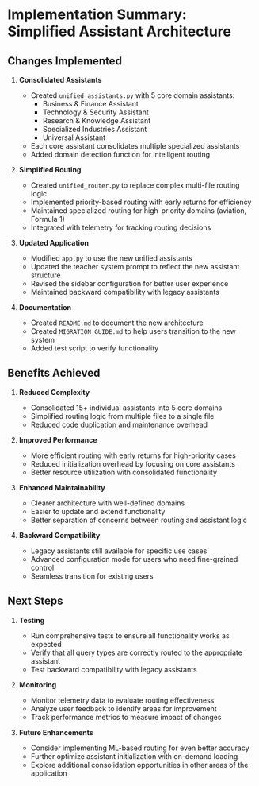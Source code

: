 # Implementation Summary: Simplified Assistant Architecture

## Changes Implemented

1. **Consolidated Assistants**
   - Created `unified_assistants.py` with 5 core domain assistants:
     - Business & Finance Assistant
     - Technology & Security Assistant
     - Research & Knowledge Assistant
     - Specialized Industries Assistant
     - Universal Assistant
   - Each core assistant consolidates multiple specialized assistants
   - Added domain detection function for intelligent routing

2. **Simplified Routing**
   - Created `unified_router.py` to replace complex multi-file routing logic
   - Implemented priority-based routing with early returns for efficiency
   - Maintained specialized routing for high-priority domains (aviation, Formula 1)
   - Integrated with telemetry for tracking routing decisions

3. **Updated Application**
   - Modified `app.py` to use the new unified assistants
   - Updated the teacher system prompt to reflect the new assistant structure
   - Revised the sidebar configuration for better user experience
   - Maintained backward compatibility with legacy assistants

4. **Documentation**
   - Created `README.md` to document the new architecture
   - Created `MIGRATION_GUIDE.md` to help users transition to the new system
   - Added test script to verify functionality

## Benefits Achieved

1. **Reduced Complexity**
   - Consolidated 15+ individual assistants into 5 core domains
   - Simplified routing logic from multiple files to a single file
   - Reduced code duplication and maintenance overhead

2. **Improved Performance**
   - More efficient routing with early returns for high-priority cases
   - Reduced initialization overhead by focusing on core assistants
   - Better resource utilization with consolidated functionality

3. **Enhanced Maintainability**
   - Clearer architecture with well-defined domains
   - Easier to update and extend functionality
   - Better separation of concerns between routing and assistant logic

4. **Backward Compatibility**
   - Legacy assistants still available for specific use cases
   - Advanced configuration mode for users who need fine-grained control
   - Seamless transition for existing users

## Next Steps

1. **Testing**
   - Run comprehensive tests to ensure all functionality works as expected
   - Verify that all query types are correctly routed to the appropriate assistant
   - Test backward compatibility with legacy assistants

2. **Monitoring**
   - Monitor telemetry data to evaluate routing effectiveness
   - Analyze user feedback to identify areas for improvement
   - Track performance metrics to measure impact of changes

3. **Future Enhancements**
   - Consider implementing ML-based routing for even better accuracy
   - Further optimize assistant initialization with on-demand loading
   - Explore additional consolidation opportunities in other areas of the application